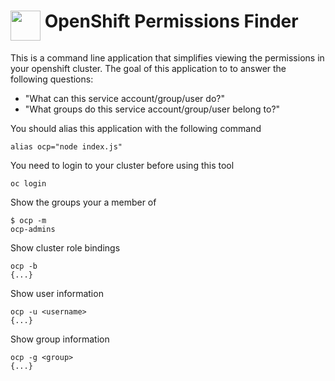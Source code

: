 # <img src="https://upload.wikimedia.org/wikipedia/commons/3/3a/OpenShift-LogoType.svg" width="48" align="top"> OpenShift Permissions Finder
This is a command line application that simplifies viewing the permissions in your openshift cluster.
The goal of this application to to answer the following questions:
<ul>
<li>
"What can this service account/group/user do?"
</li>
<li>
"What groups do this service account/group/user belong to?"
</li>
</ul>

You should alias this application with the following command

```
alias ocp="node index.js"
```

You need to login to your cluster before using this tool
```
oc login
```

Show the groups your a member of
```
$ ocp -m
ocp-admins
```

Show cluster role bindings
```
ocp -b
{...}
```

Show user information
```
ocp -u <username>
{...}
```

Show group information
```
ocp -g <group>
{...}
```


